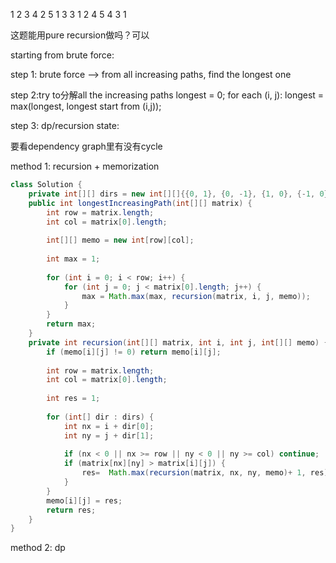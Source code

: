1  2  3  4
2  5  1  3
3  1  2  4
5  4  3  1


这题能用pure recursion做吗？可以

starting from brute force:

step 1: brute force --> from all increasing paths, find the longest one

step 2:try to分解all the increasing paths
    longest = 0;
    for each (i, j):
        longest = max(longest, longest start from (i,j));


step 3: dp/recursion state: 

要看dependency graph里有没有cycle


method 1: recursion + memorization

```java
class Solution {
    private int[][] dirs = new int[][]{{0, 1}, {0, -1}, {1, 0}, {-1, 0}};
    public int longestIncreasingPath(int[][] matrix) {
        int row = matrix.length;
        int col = matrix[0].length;
        
        int[][] memo = new int[row][col];
        
        int max = 1;
        
        for (int i = 0; i < row; i++) {
            for (int j = 0; j < matrix[0].length; j++) {
                max = Math.max(max, recursion(matrix, i, j, memo));
            }
        }
        return max;
    }
    private int recursion(int[][] matrix, int i, int j, int[][] memo) {
        if (memo[i][j] != 0) return memo[i][j];
        
        int row = matrix.length;
        int col = matrix[0].length;
        
        int res = 1;
        
        for (int[] dir : dirs) {
            int nx = i + dir[0];
            int ny = j + dir[1];
            
            if (nx < 0 || nx >= row || ny < 0 || ny >= col) continue;
            if (matrix[nx][ny] > matrix[i][j]) {
                res=  Math.max(recursion(matrix, nx, ny, memo)+ 1, res);
            }
        }
        memo[i][j] = res;
        return res;
    }
}
```

method 2: dp
```





```